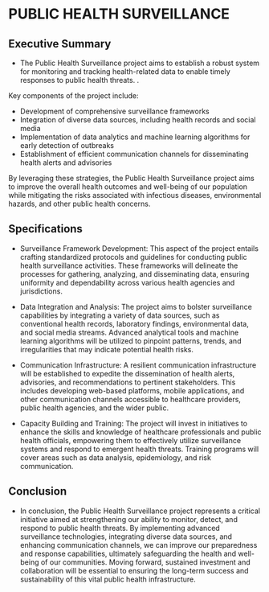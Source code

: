 # PUBLIC HEALTH SURVEILLANCE

## Executive Summary
- The Public Health Surveillance project aims to establish a robust system for monitoring and tracking health-related data to enable timely responses to public health threats. .

Key components of the project include:

- Development of comprehensive surveillance frameworks
- Integration of diverse data sources, including health records and social media
- Implementation of data analytics and machine learning algorithms for early detection of outbreaks
- Establishment of efficient communication channels for disseminating health alerts and advisories

By leveraging these strategies, the Public Health Surveillance project aims to improve the overall health outcomes and well-being of our population while mitigating the risks associated with infectious diseases, environmental hazards, and other public health concerns.


## Specifications

- Surveillance Framework Development: This aspect of the project entails crafting standardized protocols and guidelines for conducting public health     surveillance activities. These frameworks will delineate the processes for gathering, analyzing, and disseminating data, ensuring uniformity and           dependability across various health agencies and jurisdictions.

- Data Integration and Analysis: The project aims to bolster surveillance capabilities by integrating a variety of data sources, such as conventional health records, laboratory findings, environmental data, and social media streams. Advanced analytical tools and machine learning algorithms will be utilized to pinpoint patterns, trends, and irregularities that may indicate potential health risks.

- Communication Infrastructure: A resilient communication infrastructure will be established to expedite the dissemination of health alerts, advisories, and recommendations to pertinent stakeholders. This includes developing web-based platforms, mobile applications, and other communication channels accessible to healthcare providers, public health agencies, and the wider public.

- Capacity Building and Training: The project will invest in initiatives to enhance the skills and knowledge of healthcare professionals and public health officials, empowering them to effectively utilize surveillance systems and respond to emergent health threats. Training programs will cover areas such as data analysis, epidemiology, and risk communication.


## Conclusion

- In conclusion, the Public Health Surveillance project represents a critical initiative aimed at strengthening our ability to monitor, detect, and respond to public health threats. By implementing advanced surveillance technologies, integrating diverse data sources, and enhancing communication channels, we can improve our preparedness and response capabilities, ultimately safeguarding the health and well-being of our communities. Moving forward, sustained investment and collaboration will be essential to ensuring the long-term success and sustainability of this vital public health infrastructure.




